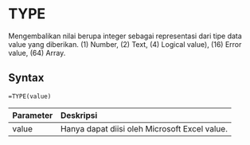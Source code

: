 # TYPE

Mengembalikan nilai berupa integer sebagai representasi dari tipe data value yang diberikan. \(1\) Number, \(2\) Text, \(4\) Logical value\), \(16\) Error value, \(64\) Array.

## Syntax

```text
=TYPE(value)
```

| Parameter | Deskripsi |
| :--- | :--- |
| value | Hanya dapat diisi oleh Microsoft Excel value. |

